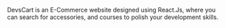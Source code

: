 DevsCart is an E-Commerce website designed using React.Js, where you can search for accessories, and courses to polish your development skills. 
